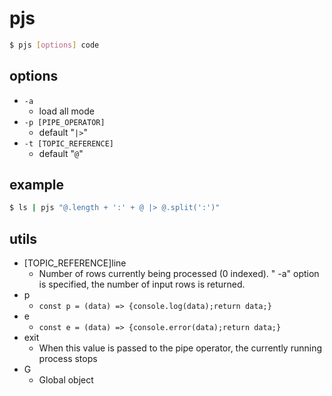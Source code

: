 # pjs
```sh
$ pjs [options] code
```

## options
* `-a`
  * load all mode
* `-p [PIPE_OPERATOR] `
    * default "`|>`"
* `-t [TOPIC_REFERENCE]`
    * default "`@`"

## example
```sh
$ ls | pjs "@.length + ':' + @ |> @.split(':')"
```

## utils
* [TOPIC_REFERENCE]line
  * Number of rows currently being processed (0 indexed). " -a" option is specified, the number of input rows is returned.
* p
    * `const p = (data) => {console.log(data);return data;}`
* e
    * `const e = (data) => {console.error(data);return data;}`
* exit
    * When this value is passed to the pipe operator, the currently running process stops
* G
    * Global object
